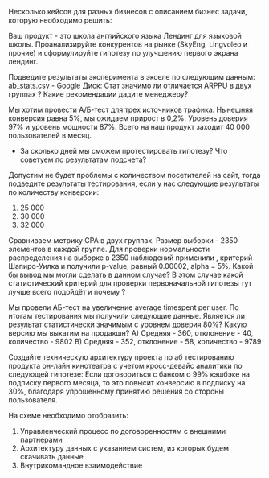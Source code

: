 Несколько кейсов для разных бизнесов с описанием бизнес задачи, которую
необходимо решить:

Ваш продукт - это школа английского языка Лендинг для языковой школы. Проанализируйте
конкурентов на рынке (SkyEng, Lingvoleo и прочие) и сформулируйте гипотезу по
улучшению первого экрана лендинг.

Подведите результаты эксперимента в экселе по следующим данным: ab_stats.csv - Google Диск:
Стат значимо ли отличается ARPPU в двух группах ? Какие рекомендации дадите
менеджеру?

Мы хотим провести А/Б-тест для трех источников трафика. Нынешняя конверсия равна 5%,
мы ожидаем прирост в 0,2%. Уровень доверия 97% и уровень мощности 87%.
Всего на наш продукт заходит 40 000 пользователей в месяц.
- За сколько дней мы сможем протестировать гипотезу? Что советуем по результатам подсчета?

Допустим не будет проблемы с количеством посетителей на сайт, тогда подведите
результаты тестирования, если у нас следующие результаты по количеству конверсии:
1) 25 000
2) 30 000
3) 32 000

Сравниваем метрику CPA в двух группах. Размер выборки - 2350 элементов в каждой группе.
Для проверки нормальности распределения на выборке в 2350 наблюдений применили ,
критерий Шапиро-Уилка и получили p-value, равный 0.00002, alpha = 5%.
Какой бы вывод мы могли сделать в данном случае?
В этом случае какой статистический критерий для проверки первоначальной гипотезы тут лучше
всего подойдёт и почему ?

Мы провели АБ-тест на увеличение average timespent per user. По итогам тестирования мы
получили следующие данные. Является ли результат статистически значимым с уровнем
доверия 80%? Какую версию мы выкатим на продакшн?
A) Средняя - 360, отклонение - 40, количество - 9802
B) Средняя - 352, отклонение - 58, количество - 9789

Создайте техническую архитектуру проекта по аб тестированию продукта он-лайн кинотеатра
с учетом кросс-девайс аналитики по следующей гипотезе:
Если договориться с банком о 99% кэшбэке на подписку первого месяца, то это повысит
конверсию в подписку на 30%, благодаря упрощенному принятию решения со стороны
пользователя.

На схеме необходимо отобразить:
1) Управленческий процесс по договоренностям с внешними партнерами
2) Архитектуру данных с указанием систем, из которых будем скачивать данные
3) Внутрикомандное взаимодействие
